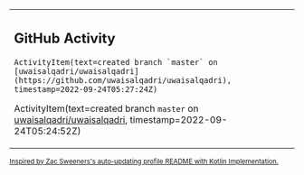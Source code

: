     
<table>
<tr>

<td valign="top" width="60%">

## GitHub Activity
<!-- githubActivity starts -->
    ActivityItem(text=created branch `master` on [uwaisalqadri/uwaisalqadri](https://github.com/uwaisalqadri/uwaisalqadri), timestamp=2022-09-24T05:27:24Z)

ActivityItem(text=created branch `master` on [uwaisalqadri/uwaisalqadri](https://github.com/uwaisalqadri/uwaisalqadri), timestamp=2022-09-24T05:24:52Z)
<!-- githubActivity ends -->

</td>

</tr>
</table>

<sub><a href="https://github.com/ZacSweers/ZacSweers/">Inspired by Zac Sweeners's auto-updating profile README with Kotlin Implementation.</a></sub>
